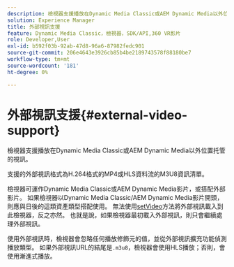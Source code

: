 ```yaml
---
description: 檢視器支援播放在Dynamic Media Classic或AEM Dynamic Media以外位置托管的視訊。
solution: Experience Manager
title: 外部視訊支援
feature: Dynamic Media Classic，檢視器，SDK/API,360 VR影片
role: Developer,User
exl-id: b592f03b-92ab-47d8-96a6-87982fedc901
source-git-commit: 206e4643e3926cb85b4be2189743578f88180be7
workflow-type: tm+mt
source-wordcount: '181'
ht-degree: 0%

---
```


# 外部視訊支援{#external-video-support}

檢視器支援播放在Dynamic Media Classic或AEM Dynamic Media以外位置托管的視訊。

支援的外部視訊格式為H.264格式的MP4或HLS資料流的M3U8資訊清單。

檢視器可運作Dynamic Media Classic或AEM Dynamic Media影片，或搭配外部影片。 如果檢視器以Dynamic Media Classic/AEM Dynamic Media影片開頭，則應與日後的這類資產類型搭配使用。 無法使用[setVideo](../../c-html5-aem-asset-viewers/c-html5-aem-video360/c-html5-aem-video360-javascriptapiref/r-html5-aem-video360-javascriptapiref-setvideo.md#reference-85d3422d6ce64a36ac74827120b5a17c)方法將外部視訊載入到此檢視器，反之亦然。 也就是說，如果檢視器最初載入外部視訊，則只會繼續處理外部視訊。

使用外部視訊時，檢視器會忽略任何播放修飾元的值，並從外部視訊擴充功能偵測播放類型。 如果外部視訊URL的結尾是`.m3u8`，檢視器會使用HLS播放；否則，會使用漸進式播放。
